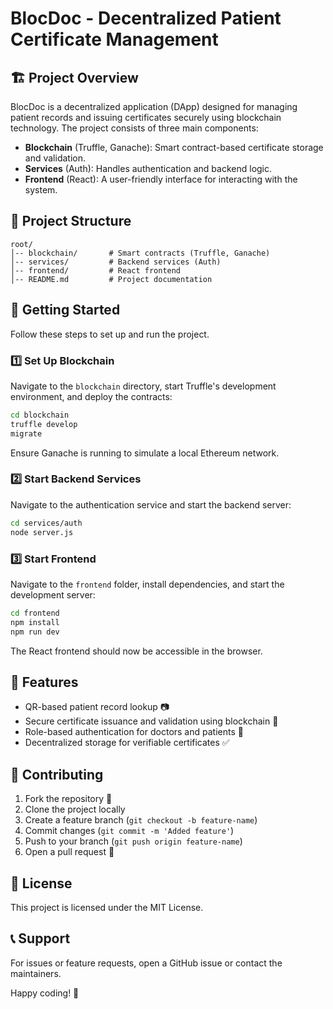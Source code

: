 # BlocDoc - Decentralized Patient Certificate Management

## 🏗 Project Overview
BlocDoc is a decentralized application (DApp) designed for managing patient records and issuing certificates securely using blockchain technology. The project consists of three main components:

- **Blockchain** (Truffle, Ganache): Smart contract-based certificate storage and validation.
- **Services** (Auth): Handles authentication and backend logic.
- **Frontend** (React): A user-friendly interface for interacting with the system.

## 📂 Project Structure
```
root/
│-- blockchain/       # Smart contracts (Truffle, Ganache)
│-- services/         # Backend services (Auth)
│-- frontend/         # React frontend
│-- README.md         # Project documentation
```

## 🚀 Getting Started
Follow these steps to set up and run the project.

### 1️⃣ Set Up Blockchain
Navigate to the `blockchain` directory, start Truffle's development environment, and deploy the contracts:
```sh
cd blockchain
truffle develop
migrate
```
Ensure Ganache is running to simulate a local Ethereum network.

### 2️⃣ Start Backend Services
Navigate to the authentication service and start the backend server:
```sh
cd services/auth
node server.js
```

### 3️⃣ Start Frontend
Navigate to the `frontend` folder, install dependencies, and start the development server:
```sh
cd frontend
npm install
npm run dev
```
The React frontend should now be accessible in the browser.

## 🎯 Features
- QR-based patient record lookup 📷
- Secure certificate issuance and validation using blockchain 🔗
- Role-based authentication for doctors and patients 🔑
- Decentralized storage for verifiable certificates ✅

## 🤝 Contributing
1. Fork the repository 📌
2. Clone the project locally
3. Create a feature branch (`git checkout -b feature-name`)
4. Commit changes (`git commit -m 'Added feature'`)
5. Push to your branch (`git push origin feature-name`)
6. Open a pull request 🎉

## 📜 License
This project is licensed under the MIT License.

## 📞 Support
For issues or feature requests, open a GitHub issue or contact the maintainers.

Happy coding! 🚀
